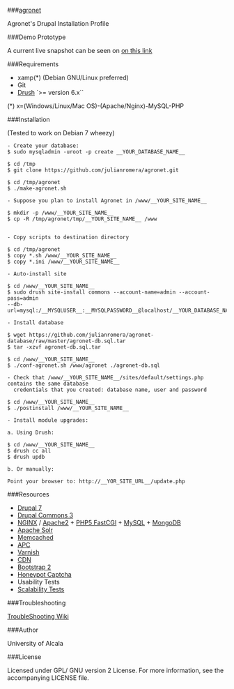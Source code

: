 ###[agronet](#)

Agronet's Drupal Installation Profile

###Demo Prototype

A current live snapshot can be seen on [on this link](http://agronet.appgee.net)

###Requirements

- xamp(*) (Debian GNU/Linux preferred)
- Git
- [Drush](//github.com/drush-ops/drush) `>= version 6.x``


(*) x=(Windows/Linux/Mac OS)-(Apache/Nginx)-MySQL-PHP

    
###Installation  


(Tested to work on Debian 7 wheezy)


    - Create your database:
    $ sudo mysqladmin -uroot -p create __YOUR_DATABASE_NAME__
     
    $ cd /tmp
    $ git clone https://github.com/julianromera/agronet.git 

    $ cd /tmp/agronet
    $ ./make-agronet.sh 
    
    - Suppose you plan to install Agronet in /www/__YOUR_SITE_NAME__
    
    $ mkdir -p /www/__YOUR_SITE_NAME__ 
    $ cp -R /tmp/agronet/tmp/__YOUR_SITE_NAME__ /www 
    

    - Copy scripts to destination directory
    
    $ cd /tmp/agronet
    $ copy *.sh /www/__YOUR_SITE_NAME__
    $ copy *.ini /www/__YOUR_SITE_NAME__
    
    - Auto-install site
    
    $ cd /www/__YOUR_SITE_NAME__ 
    $ sudo drush site-install commons --account-name=admin --account-pass=admin
    --db-url=mysql:/__MYSQLUSER__:__MYSQLPASSWORD__@localhost/__YOUR_DATABASE_NAME__

    - Install database
    
    $ wget https://github.com/julianromera/agronet-database/raw/master/agronet-db.sql.tar
    $ tar -xzvf agronet-db.sql.tar
    
    $ cd /www/__YOUR_SITE_NAME__
    $ ./conf-agronet.sh /www/agronet ./agronet-db.sql 

    - Check that /www/__YOUR_SITE_NAME__/sites/default/settings.php contains the same database 
      credentials that you created: database name, user and password

    $ cd /www/__YOUR_SITE_NAME__
    $ ./postinstall /www/__YOUR_SITE_NAME__
    
    - Install module upgrades:
    
    a. Using Drush:

    $ cd /www/__YOUR_SITE_NAME__ 
    $ drush cc all
    $ drush updb
    
    b. Or manually:
    
    Point your browser to: http://__YOR_SITE_URL__/update.php
     

###Resources

- [Drupal 7](https://drupal.org/drupal-7.0)
- [Drupal Commons 3](http://www.acquia.com/demo-drupal-commons-3)
- [NGINX]() / [Apache2]() + [PHP5 FastCGI]() + [MySQL]() + [MongoDB]()
- [Apache Solr](http://lucene.apache.org/solr/)
- [Memcached](http://memcached.org/)
- [APC](http://en.wikipedia.org/wiki/List_of_PHP_accelerators)
- [Varnish](https://www.varnish-cache.org/)
- [CDN](http://en.wikipedia.org/wiki/Content_delivery_network)
- [Bootstrap 2](http://getbootstrap.com/2.3.2/)
- [Honeypot Captcha](http://en.wikipedia.org/wiki/Honeypot_(computing))
- Usability Tests
- [Scalability Tests](https://github.com/julianromerajuarez/apachesolr-benchs)


###Troubleshooting

[TroubleShooting Wiki](https://github.com/julianromera/agronet/wiki/Troubleshooting)

###Author

University of Alcala

###License

Licensed under GPL/ GNU version 2 License. For more information, 
see the accompanying LICENSE file.  


